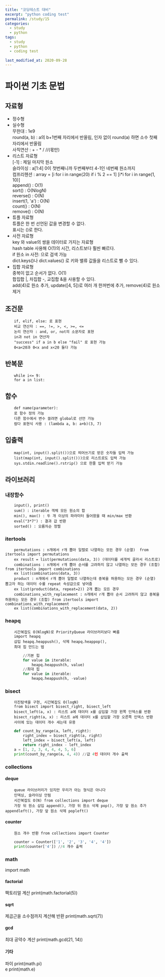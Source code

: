 ```yaml
---
title: "코딩테스트 대비"
excerpt: "python coding test"
permalink: /study/15
categories:
  - study
  - python
tags:
  - study
  - python
  - coding test
  
last_modified_at: 2020-09-28
--- 
```

# 파이썬 기초 문법
## 자료형
- 정수형  
- 실수형  
        무한대 : 1e9  
        round(a, b) : a의 b+1번째 자리에서 반올림, 인자 없이 round(a) 하면 소수 첫째 자리에서 반올림  
        사칙연산 : + - * / //(몫만)  
- 리스트 자료형  
        [-1] : 제일 마지막 원소  
        슬라이싱 : a[1:4] 0이 첫번째니까 두번째부터 4-1인 네번째 원소까지  
        컴프리헨션 : array = [i for i in range(20) if i % 2 == 1] [i*i for i in range(1, 10)]  
        append() : O(1)  
        sort() : O(NlogN)  
        reverse() : O(N)  
        insert(1, 'a') : O(N)  
        count() : O(N)  
        remove() : O(N)   
- 튜플 자료형  
        튜플은 한 번 선언된 값을 변경할 수 없다.  
        표시는 ()로 한다.  
- 사전 자료형  
        key 와 value의 쌍을 데이터로 가지는 자료형  
        hash table 사용해 O(1)의 시간, 리스트보다 훨씬 빠르다.  
        if 원소 in 사전: 으로 검색 가능  
        dict.keys()나 dict.values() 로 키와 밸류 값들을 리스트로 뺄 수 있다.  
- 집합 자료형  
        중복이 없고 순서가 없다.  O(1)  
        합집합 |, 차집합 -, 교집합 &을 사용할 수 있다.  
        add(4)로 원소 추가, update([4, 5])로 여러 개 한꺼번에 추가, remove(4)로 원소 제거  
## 조건문  
        if, elif, else: 로 표현  
        비교 연산자 : ==, !=, >, <, >=, <=  
        논리 연산자 : and, or, not의 소문자로 표현  
        in과 not in 연산자  
        "success" if a in b else "fail" 로 표현 가능  
        0<a<20과 0<x and x<20 둘다 가능  
## 반복문  
        while i<= 9:
        for a in list:  
## 함수  
        def name(parameter):
        로 함수 정의 가능  
        다른 함수에서 변수 쓸려면 global로 선언 가능  
        람다 표현식 사용 : (lambda a, b: a+b)(3, 7)  
## 입출력  
        map(int, input().split())으로 띄어쓰기로 받은 숫자들 입력 가능  
        list(map(int, input().split()))으로 리스트로도 입력 가능  
        sys.stdin.readline().rstrip() 으로 한줄 입력 받기 가능  
## 라이브러리  
### 내장함수  
        input(), print()  
        sum() : iterable 객체 모든 원소의 합  
        min(), max() : 두 개 이상의 파라미터 들어왔을 때 min/max 반환  
        eval("3*7") : 결과 값 반환  
        sorted() : 오름차순 정렬  
### itertools  
        permutations : n개에서 r개 뽑아 일렬로 나열하는 모든 경우 (순열)  from itertools import permutations  
        ex result = list(permutations(data, 3)) (데이터를 세개씩 골라서 리스트로)  
        combinations : n개에서 r개 뽑아 순서를 고려하지 않고 나열하는 모든 경우 (조합) from itertools import combinations  
        ex list(combinations(data, 3))  
        product : n개에서 r개 뽑아 일렬로 나열하는데 중복을 허용하는 모든 경우 (순열) 뽑고자 하는 데이터 수를 repeat 속성값으로 넣어줌  
        ex list(product(data, repeat=2)) 2개 뽑는 모든 경우  
        combinations_with_replacement : n개에서 r개 뽑아 순서 고려하지 않고 중복을 허용하는 모든 경우 (조합) from itertools import combinations_with_replacement  
        ex list(combinations_with_replacement(data, 2))
### heapq  
        시간복잡도 O(NlogN)로 PriorityQueue 라이브러리보다 빠름    
        import heapq  
        삽입 heapq.heappush(), 삭제 heapq.heappop(),  
        최대 힙 만드는 법          
```python
        //기본 힙
        for value in iterable:
            heapq.heappush(h, value)
        //최대 힙
        for value in iterable:
            heapq.heappush(h, -value)
```  
### bisect  
        이진탐색을 구현, 시간복잡도 O(logN)  
        from bisect import bisect_right, bisect_left  
        bisect_left(a, x) : 리스트 a에 데이터 x를 삽입할 가장 왼쪽 인덱스를 반환  
        bisect_right(a, x) : 리스트 a에 데이터 x를 삽입할 가장 오른쪽 인덱스 반환  
        사이에 있는 데이터 개수 세는데 유용  
```python
    def count_by_range(a, left, right):
        right_index = bisect_right(a, right)
        left_index = bisect_left(a, left)
        return right_index - left_index
    a = [1, 2, 3, 4, 4, 4, 5, 6]  
    print(count_by_range(a, 4, 4)) //값 4인 데이터 개수 출력  
```  
### collections  
#### deque  
        queue 라이브러리가 있지만 우리가 아는 형식은 아니다  
        인덱싱, 슬라이싱 안됨  
        시간복잡도 O(N) from collections import deque    
        가장 뒤 원소 삽입 append(), 가장 뒤 원소 삭제 pop(), 가장 앞 원소 추가 appendleft(), 가장 앞 원소 삭제 popleft()  
#### counter  
        원소 개수 반환 from collections import Counter  
```python  
    counter = Counter(['1', '2', '3', '4', '4'])
    print(counter['4']) //4 개수 출력
```  
### math  
import math  
#### factorial  
팩토리얼 계산 print(math.factorial(5))  
#### sqrt  
제곱근을 소수점까지 계산해 반환 print(math.sqrt(7))  
#### gcd  
최대 공약수 계산 print(math.gcd(21, 14))  
#### 기타 
파이 print(math.pi)  
e print(math.e)  